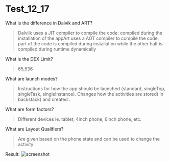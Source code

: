 # Test_12_17
What is the difference in Dalvik and ART?
>Dalviik uses a JIT compiler to compile the code; compiled during the installation of the appArt uses a AOT compiler to compile the code; part of the code is compiled during installation while the other half is compiled during runtime dynamically

What is the DEX Limit?
>65,536

What are launch modes?
>Instructions for how the app should be launched (standard, singleTop, singleTask, singleInstance). Changes how the activities are stored( in backstack) and created .

What are form factors?
>Different devices ie. tablet, 4inch phone, 6inch phone, etc.

What are Layout Qualifiers?
>Are given based on the phone state and can be used to change the activity

Result:
![screenshot]([img]https://i.imgur.com/YalXRxF.png)
